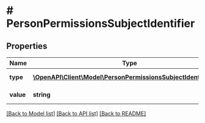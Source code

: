 # # PersonPermissionsSubjectIdentifier

## Properties

Name | Type | Description | Notes
------------ | ------------- | ------------- | -------------
**type** | [**\OpenAPI\Client\Model\PersonPermissionsSubjectIdentifierType**](PersonPermissionsSubjectIdentifierType.md) | Typ identyfikatora. |
**value** | **string** | Wartość identyfikatora. |

[[Back to Model list]](../../README.md#models) [[Back to API list]](../../README.md#endpoints) [[Back to README]](../../README.md)
